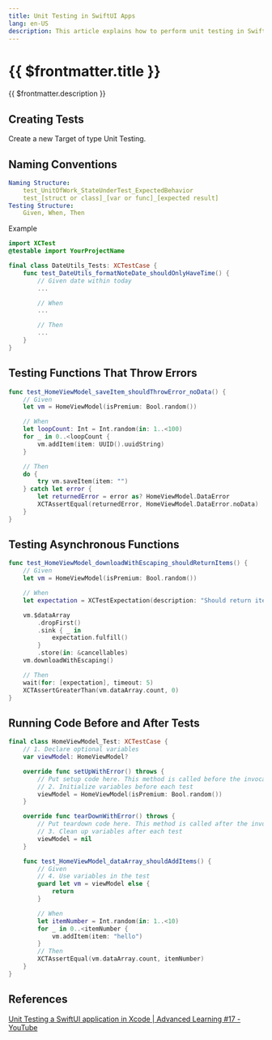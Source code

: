 ```yaml
---
title: Unit Testing in SwiftUI Apps
lang: en-US
description: This article explains how to perform unit testing in SwiftUI apps. It covers creating tests, naming conventions, testing functions that throw errors, testing asynchronous functions, and running code before and after tests.
---
```


# {{ $frontmatter.title }}

{{ $frontmatter.description }}

## Creating Tests

Create a new Target of type Unit Testing.

## Naming Conventions

```yml
Naming Structure:
    test_UnitOfWork_StateUnderTest_ExpectedBehavior
    test_[struct or class]_[var or func]_[expected result]
Testing Structure:
    Given, When, Then
```

Example
```swift
import XCTest
@testable import YourProjectName

final class DateUtils_Tests: XCTestCase {
    func test_DateUtils_formatNoteDate_shouldOnlyHaveTime() {
        // Given date within today
        ...

        // When
        ...

        // Then
        ...
    }
}
```

## Testing Functions That Throw Errors

```swift
func test_HomeViewModel_saveItem_shouldThrowError_noData() {
    // Given
    let vm = HomeViewModel(isPremium: Bool.random())

    // When
    let loopCount: Int = Int.random(in: 1..<100)
    for _ in 0..<loopCount {
        vm.addItem(item: UUID().uuidString)
    }

    // Then
    do {
        try vm.saveItem(item: "")
    } catch let error {
        let returnedError = error as? HomeViewModel.DataError
        XCTAssertEqual(returnedError, HomeViewModel.DataError.noData)
    }
}
```

## Testing Asynchronous Functions

```swift
func test_HomeViewModel_downloadWithEscaping_shouldReturnItems() {
    // Given
    let vm = HomeViewModel(isPremium: Bool.random())

    // When
    let expectation = XCTestExpectation(description: "Should return items after 3s")

    vm.$dataArray
        .dropFirst()
        .sink { _ in
            expectation.fulfill()
        }
        .store(in: &cancellables)
    vm.downloadWithEscaping()

    // Then
    wait(for: [expectation], timeout: 5)
    XCTAssertGreaterThan(vm.dataArray.count, 0)
}
```

## Running Code Before and After Tests

```swift
final class HomeViewModel_Test: XCTestCase {
    // 1. Declare optional variables
    var viewModel: HomeViewModel?

    override func setUpWithError() throws {
        // Put setup code here. This method is called before the invocation of each test method in the class.
        // 2. Initialize variables before each test
        viewModel = HomeViewModel(isPremium: Bool.random())
    }

    override func tearDownWithError() throws {
        // Put teardown code here. This method is called after the invocation of each test method in the class.
        // 3. Clean up variables after each test
        viewModel = nil
    }

    func test_HomeViewModel_dataArray_shouldAddItems() {
        // Given
        // 4. Use variables in the test
        guard let vm = viewModel else {
            return
        }

        // When
        let itemNumber = Int.random(in: 1..<10)
        for _ in 0..<itemNumber {
            vm.addItem(item: "hello")
        }
        // Then
        XCTAssertEqual(vm.dataArray.count, itemNumber)
    }
}
```

## References

[Unit Testing a SwiftUI application in Xcode | Advanced Learning #17 - YouTube](https://www.youtube.com/watch?v=eqdvIUKsM2A)